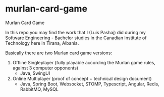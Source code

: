 # murlan-card-game
Murlan Card Game

In this repo you may find the work that I (Luis Pashaj) did during my Software Engineering - Bachelor studies in the Canadian Institute of Technology here in Tirana, Albania.

Basically there are two Murlan card game versions:
1) Offline Singleplayer (fully playable according the Murlan game rules, against 3 computer opponents)
   - Java, SwingUI
2) Online Multiplayer (proof of concept + technical design document)
   - Java, Spring Boot, Websocket, STOMP, Typescript, Angular, Redis, RabbitMQ, MySQL
